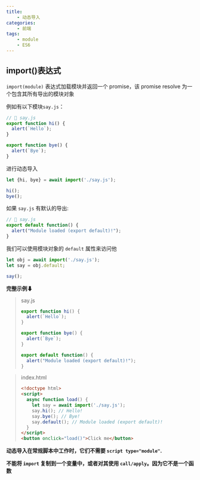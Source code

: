 ```yaml
---
title:
    - 动态导入
categories:
    - 前端
tags:
    - module
    - ES6
---
```




## import()表达式

`import(module)` 表达式加载模块并返回一个 promise，该 promise resolve 为一个包含其所有导出的模块对象



例如有以下模块`say.js`：

```javascript
// 📁 say.js
export function hi() {
  alert(`Hello`);
}

export function bye() {
  alert(`Bye`);
}
```



进行动态导入

```javascript
let {hi, bye} = await import('./say.js');

hi();
bye();
```



如果 `say.js` 有默认的导出:

```javascript
// 📁 say.js
export default function() {
  alert("Module loaded (export default)!");
}
```



我们可以使用模块对象的 `default` 属性来访问他

```javascript
let obj = await import('./say.js');
let say = obj.default;

say();
```



**完整示例⬇**



> say.js
>
> ```javascript
> export function hi() {
>   alert(`Hello`);
> }
> 
> export function bye() {
>   alert(`Bye`);
> }
> 
> export default function() {
>   alert("Module loaded (export default)!");
> }
> ```



> index.html
>
> ```html
> <!doctype html>
> <script>
>   async function load() {
>     let say = await import('./say.js');
>     say.hi(); // Hello!
>     say.bye(); // Bye!
>     say.default(); // Module loaded (export default)!
>   }
> </script>
> <button onclick="load()">Click me</button>
> ```



**动态导入在常规脚本中工作时，它们不需要 `script type="module"`.**



**不能将 `import` 复制到一个变量中，或者对其使用 `call/apply`。因为它不是一个函数**